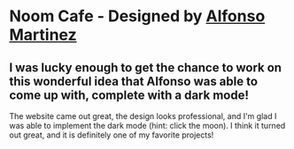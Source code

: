 # Noom Cafe - Designed by [Alfonso Martinez](https://www.linkedin.com/in/alfonso-martinez-a6179a137/)

## I was lucky enough to get the chance to work on this wonderful idea that Alfonso was able to come up with, complete with a dark mode! 
The website came out great, the design looks professional, and I'm glad I was able to implement the dark mode (hint: click the moon). I think it turned out great, and it is definitely one of my favorite projects!
